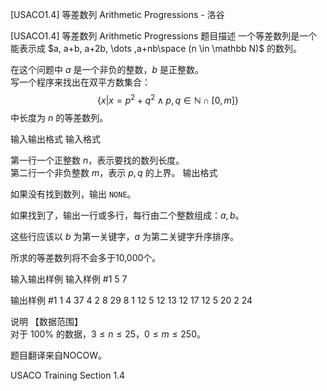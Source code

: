 



[USACO1.4] 等差数列 Arithmetic Progressions - 洛谷














[USACO1.4] 等差数列 Arithmetic Progressions
题目描述
一个等差数列是一个能表示成 $a, a+b, a+2b, \dots ,a+nb\space (n \in \mathbb N)$ 的数列。

在这个问题中 $a$ 是一个非负的整数，$b$ 是正整数。  
写一个程序来找出在双平方数集合：  
$$\{ x | x = p^2 + q^2 \wedge p,q \in \mathbb N \cap [0,m]\}$$
中长度为 $n$ 的等差数列。


输入输出格式
输入格式

第一行一个正整数 $n$，表示要找的数列长度。  
第二行一个非负整数 $m$，表示 $p,q$ 的上界。
输出格式

如果没有找到数列，输出 `NONE`。

如果找到了，输出一行或多行，每行由二个整数组成：$a,b$。

这些行应该以 $b$ 为第一关键字，$a$ 为第二关键字升序排序。

所求的等差数列将不会多于10,000个。

输入输出样例
输入样例 #1
5
7

输出样例 #1
1 4
37 4
2 8
29 8
1 12
5 12
13 12
17 12
5 20
2 24

说明
【数据范围】  
对于 $100\%$ 的数据，$3 \le n \le 25$，$0 \le m \le 250$。

题目翻译来自NOCOW。

USACO Training Section 1.4







